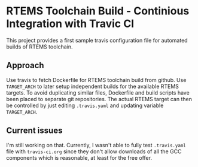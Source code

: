 
# RTEMS Toolchain Build - Continious Integration with Travic CI

This project provides a first sample travis configuration file for automated builds of RTEMS toolchain.

## Approach

Use travis to fetch Dockerfile for RTEMS toolchain build from github. Use `TARGET_ARCH` to later setup independent builds for the available RTEMS targets. To avoid duplicating similar files, Dockerfile and build scripts have been placed to separate git repositories. The actual RTEMS target can then be controlled by just editing `.travis.yaml` and updating variable `TARGET_ARCH`.

## Current issues

I'm still working on that. Currently, I wasn't able to fully test `.travis.yaml` file with `travis-ci.org` since they don't allow downloads of all the GCC components which is reasonable, at least for the free offer.

